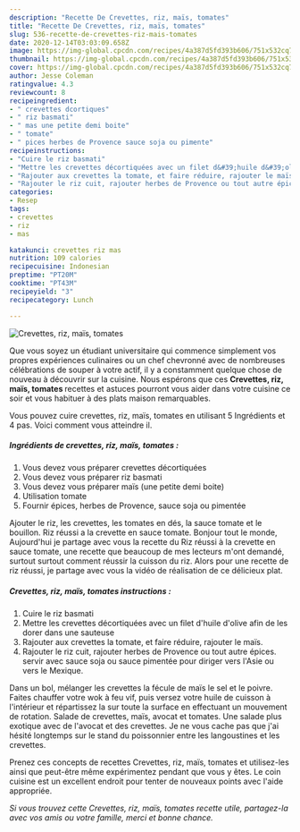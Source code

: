 ```yaml
---
description: "Recette De Crevettes, riz, maïs, tomates"
title: "Recette De Crevettes, riz, maïs, tomates"
slug: 536-recette-de-crevettes-riz-mais-tomates
date: 2020-12-14T03:03:09.658Z
image: https://img-global.cpcdn.com/recipes/4a387d5fd393b606/751x532cq70/crevettes-riz-mais-tomates-photo-principale-de-la-recette.jpg
thumbnail: https://img-global.cpcdn.com/recipes/4a387d5fd393b606/751x532cq70/crevettes-riz-mais-tomates-photo-principale-de-la-recette.jpg
cover: https://img-global.cpcdn.com/recipes/4a387d5fd393b606/751x532cq70/crevettes-riz-mais-tomates-photo-principale-de-la-recette.jpg
author: Jesse Coleman
ratingvalue: 4.3
reviewcount: 8
recipeingredient:
- " crevettes dcortiques"
- " riz basmati"
- " mas une petite demi boite"
- " tomate"
- " pices herbes de Provence sauce soja ou pimente"
recipeinstructions:
- "Cuire le riz basmati"
- "Mettre les crevettes décortiquées avec un filet d&#39;huile d&#39;olive afin de les dorer dans une sauteuse"
- "Rajouter aux crevettes la tomate, et faire réduire, rajouter le maïs."
- "Rajouter le riz cuit, rajouter herbes de Provence ou tout autre épices. servir avec sauce soja ou sauce pimentée pour diriger vers l&#39;Asie ou vers le Mexique."
categories:
- Resep
tags:
- crevettes
- riz
- mas

katakunci: crevettes riz mas 
nutrition: 109 calories
recipecuisine: Indonesian
preptime: "PT20M"
cooktime: "PT43M"
recipeyield: "3"
recipecategory: Lunch

---
```



![Crevettes, riz, maïs, tomates](https://img-global.cpcdn.com/recipes/4a387d5fd393b606/751x532cq70/crevettes-riz-mais-tomates-photo-principale-de-la-recette.jpg)

Que vous soyez un étudiant universitaire qui commence simplement vos propres expériences culinaires ou un chef chevronné avec de nombreuses célébrations de souper à votre actif, il y a constamment quelque chose de nouveau à découvrir sur la cuisine. Nous espérons que ces <strong> Crevettes, riz, maïs, tomates </strong> recettes et astuces pourront vous aider dans votre cuisine ce soir et vous habituer à des plats maison remarquables.

<!--inarticleads1-->

Vous pouvez cuire crevettes, riz, maïs, tomates en utilisant 5 Ingrédients et 4 pas. Voici comment vous atteindre il.

##### Ingrédients de crevettes, riz, maïs, tomates :

1. Vous devez vous préparer  crevettes décortiquées
1. Vous devez vous préparer  riz basmati
1. Vous devez vous préparer  maïs (une petite demi boite)
1. Utilisation  tomate
1. Fournir  épices, herbes de Provence, sauce soja ou pimentée


Ajouter le riz, les crevettes, les tomates en dés, la sauce tomate et le bouillon. Riz réussi a la crevette en sauce tomate. Bonjour tout le monde, Aujourd&#39;hui je partage avec vous la recette du Riz réussi à la crevette en sauce tomate, une recette que beaucoup de mes lecteurs m&#39;ont demandé, surtout surtout comment réussir la cuisson du riz. Alors pour une recette de riz réussi, je partage avec vous la vidéo de réalisation de ce délicieux plat. 

<!--inarticleads2-->

##### Crevettes, riz, maïs, tomates instructions :

1. Cuire le riz basmati
1. Mettre les crevettes décortiquées avec un filet d&#39;huile d&#39;olive afin de les dorer dans une sauteuse
1. Rajouter aux crevettes la tomate, et faire réduire, rajouter le maïs.
1. Rajouter le riz cuit, rajouter herbes de Provence ou tout autre épices. servir avec sauce soja ou sauce pimentée pour diriger vers l&#39;Asie ou vers le Mexique.


Dans un bol, mélanger les crevettes la fécule de maïs le sel et le poivre. Faites chauffer votre wok à feu vif, puis versez votre huile de cuisson à l&#39;intérieur et répartissez la sur toute la surface en effectuant un mouvement de rotation. Salade de crevettes, maïs, avocat et tomates. Une salade plus exotique avec de l&#39;avocat et des crevettes. Je ne vous cache pas que j&#39;ai hésité longtemps sur le stand du poissonnier entre les langoustines et les crevettes. 

<!--inarticleads1-->

<p>
Prenez ces concepts de recettes Crevettes, riz, maïs, tomates et utilisez-les ainsi que peut-être même expérimentez pendant que vous y êtes. Le coin cuisine est un excellent endroit pour tenter de nouveaux points avec l'aide appropriée.
</p>

<p>
<i>Si vous trouvez cette Crevettes, riz, maïs, tomates recette utile, partagez-la avec vos amis ou votre famille, merci et bonne chance.</i>
</p>
